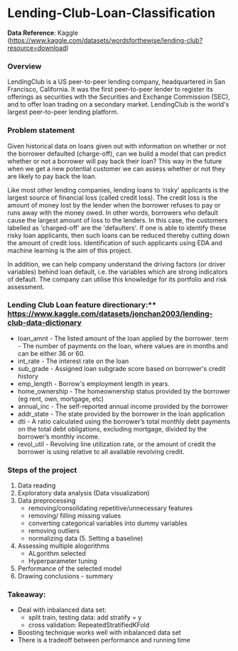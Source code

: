 # Lending-Club-Loan-Classification

**Data Reference**: Kaggle (https://www.kaggle.com/datasets/wordsforthewise/lending-club?resource=download) 

### Overview
LendingClub is a US peer-to-peer lending company, headquartered in San Francisco, California. It was the first peer-to-peer lender to register its offerings as securities with the Securities and Exchange Commission (SEC), and to offer loan trading on a secondary market. LendingClub is the world's largest peer-to-peer lending platform.

### Problem statement
Given historical data on loans given out with information on whether or not the borrower defaulted (charge-off), can we build a model that can predict whether or not a borrower will pay back their loan? This way in the future when we get a new potential customer we can assess whether or not they are likely to pay back the loan. 

Like most other lending companies, lending loans to ‘risky’ applicants is the largest source of financial loss (called credit loss). The credit loss is the amount of money lost by the lender when the borrower refuses to pay or runs away with the money owed. In other words, borrowers who default cause the largest amount of loss to the lenders. In this case, the customers labelled as 'charged-off' are the 'defaulters'.
If one is able to identify these risky loan applicants, then such loans can be reduced thereby cutting down the amount of credit loss. Identification of such applicants using EDA and machine learning is the aim of this project.

In addition, we can help company understand the driving factors (or driver variables) behind loan default, i.e. the variables which are strong indicators of default. The company can utilise this knowledge for its portfolio and risk assessment.

### Lending Club Loan feature directionary:** https://www.kaggle.com/datasets/jonchan2003/lending-club-data-dictionary
* loan_amnt - The listed amount of the loan applied by the borrower.
term - The number of payments on the loan, where values are in months and can be either 36 or 60.
* int_rate - The interest rate on the loan
* sub_grade - Assigned loan subgrade score based on borrower's credit history
* emp_length - Borrow's employment length in years.
* home_ownership - The homeownership status provided by the borrower (eg rent, own, mortgage, etc)
* annual_inc - The self-reported annual income provided by the borrower
* addr_state - The state provided by the borrower in the loan application
* dti - A ratio calculated using the borrower’s total monthly debt payments on the total debt obligations, excluding mortgage, divided by the borrower’s monthly income.
* revol_util - Revolving line utilization rate, or the amount of credit the borrower is using relative to all available revolving credit.

### Steps of the project
1. Data reading
2. Exploratory data analysis (Data visualization)
3. Data preprocessing
    - removing/consolidating repetitive/unnecessary features
    - removing/ filling missing values
    - converting categorical variables into dummy variables
    - removing outliers
    - normalizing data
(5. Setting a baseline)
6. Assessing multiple alogorithms
    - ALgorithm selected
    - Hyperparameter tuning
7. Performance of the selected model
8. Drawing conclusions - summary

### Takeaway:
- Deal with inbalanced data set: 
    * split train, testing data: add stratify = y
    * cross validation: RepeatedStratifiedKFold
- Boosting technique works well with inbalanced data set
- There is a tradeoff between performance and running time